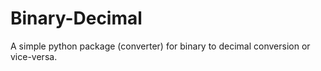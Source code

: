 # Binary-Decimal
A simple python package (converter) for binary to decimal conversion or vice-versa.


